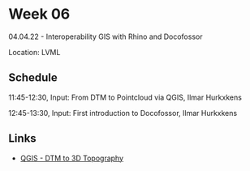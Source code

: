 # Week 06

04.04.22 - Interoperability GIS with Rhino and Docofossor  
  
Location: LVML

## Schedule
11:45-12:30, Input: From DTM to Pointcloud via QGIS, Ilmar Hurkxkens

12:45-13:30, Input: First introduction to Docofossor, Ilmar Hurkxkens
  
## Links

- [QGIS - DTM to 3D Topography](https://girot-ethz.github.io/ddm/11_QGIS_Topography.html)

